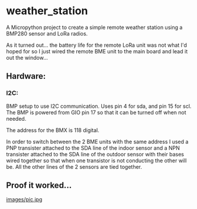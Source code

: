 # weather_station

A Micropython project to create a simple remote weather station using a BMP280 sensor and LoRa radios.

As it turned out... the battery life for the remote LoRa unit was not what I'd hoped for so I just
wired the remote BME unit to the main board and lead it out the window...

## Hardware:


### I2C: 

BMP setup to use I2C communication. Uses pin 4 for sda, and pin 15 for scl.
The BMP is powered from GIO pin 17 so that it can be turned off when not 
needed.

The address for the BMX is 118 digital.

In order to switch between the 2 BME units with the same address I used a PNP transister attached to
the SDA line of the indoor sensor and a NPN transister attached to the SDA line of the outdoor sensor
with their bases wired together so that when one transistor is not conducting the other will be. All the 
other lines of the 2 sensors are tied together.

## Proof it worked...
[images/pic.jpg](Image)